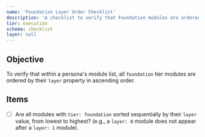 ```yaml
---
name: 'Foundation Layer Order Checklist'
description: 'A checklist to verify that Foundation modules are ordered correctly by their layer metadata.'
tier: execution
schema: checklist
layer: null
---
```


## Objective

To verify that within a persona's module list, all `foundation` tier modules are ordered by their `layer` property in ascending order.

## Items

- [ ] Are all modules with `tier: foundation` sorted sequentially by their `layer` value, from lowest to highest? (e.g., a `layer: 0` module does not appear after a `layer: 1` module).
